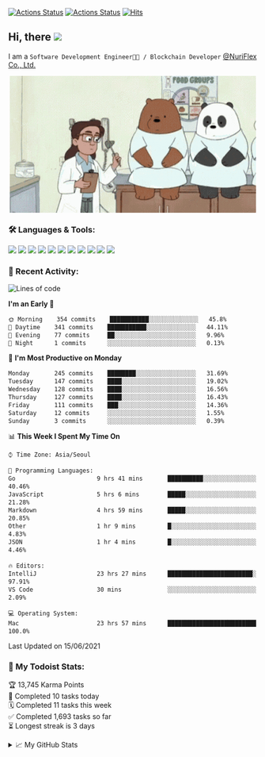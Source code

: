 
[![Actions Status](https://github.com/ddok2/ddok2/workflows/Todoist%20Readme/badge.svg)](https://github.com/ddok2/ddok2/actions)
[![Actions Status](https://github.com/ddok2/ddok2/workflows/wakatime-stats/badge.svg)](https://github.com/ddok2/ddok2/actions)
[![Hits](https://hits.seeyoufarm.com/api/count/incr/badge.svg?url=https%3A%2F%2Fgithub.com%2Fddok2&count_bg=%23FF9595&title_bg=%23555555&icon=github.svg&icon_color=%23FFFFFF&title=hits&edge_flat=false)](https://hits.seeyoufarm.com)

<!-- ![visitors](https://visitor-badge.laobi.icu/badge?page_id=ddok2.ddok2) -->
## Hi, there <img src="https://raw.githubusercontent.com/MartinHeinz/MartinHeinz/master/wave.gif" width="25px">

I am a `Software Development Engineer🧑‍💻 / Blockchain Developer` [@NuriFlex Co., Ltd.](https://nuriflex.com)


<p align="center">
<img align="center" alt="GIF" src="img/debugging.gif" />
</p>


### 🛠 Languages & Tools:
<p>
    <img src="https://img.shields.io/badge/go-%2300ADD8.svg?&style=for-the-badge&logo=go&logoColor=white"/>
    <img src="https://img.shields.io/badge/node.js%20-%2343853D.svg?&style=for-the-badge&logo=node.js&logoColor=white"/>
    <img src="https://img.shields.io/badge/javascript%20-%23323330.svg?&style=for-the-badge&logo=javascript&logoColor=%23F7DF1E"/>
    <img src="https://img.shields.io/badge/typescript%20-%23007ACC.svg?&style=for-the-badge&logo=typescript&logoColor=white"/>
    <img src="https://img.shields.io/badge/python%20-%2314354C.svg?&style=for-the-badge&logo=python&logoColor=white"/>
    <img src="https://img.shields.io/badge/react%20-%2320232a.svg?&style=for-the-badge&logo=react&logoColor=%2361DAFB"/>
    <img src="https://img.shields.io/badge/AWS%20-%23FF9900.svg?&style=for-the-badge&logo=amazon-aws&logoColor=white"/>
    <img src="https://img.shields.io/badge/Google%20Cloud%20-%234285F4.svg?&style=for-the-badge&logo=google-cloud&logoColor=white"/>
    <img src="https://img.shields.io/badge/docker%20-%230db7ed.svg?&style=for-the-badge&logo=docker&logoColor=white"/>
    <img src="https://img.shields.io/badge/kubernetes%20-%23326ce5.svg?&style=for-the-badge&logo=kubernetes&logoColor=white"/>
    <img src="https://img.shields.io/badge/ansible%20-%231A1918.svg?&style=for-the-badge&logo=ansible&logoColor=white"/>
</p>

### 🌈 Recent Activity:
<!--START_SECTION:waka-->
![Lines of code](https://img.shields.io/badge/From%20Hello%20World%20I%27ve%20Written-692624%20lines%20of%20code-blue)

**I'm an Early 🐤** 

```text
🌞 Morning    354 commits    ███████████░░░░░░░░░░░░░░   45.8% 
🌆 Daytime    341 commits    ███████████░░░░░░░░░░░░░░   44.11% 
🌃 Evening    77 commits     ██░░░░░░░░░░░░░░░░░░░░░░░   9.96% 
🌙 Night      1 commits      ░░░░░░░░░░░░░░░░░░░░░░░░░   0.13%

```
📅 **I'm Most Productive on Monday** 

```text
Monday       245 commits    ████████░░░░░░░░░░░░░░░░░   31.69% 
Tuesday      147 commits    ████░░░░░░░░░░░░░░░░░░░░░   19.02% 
Wednesday    128 commits    ████░░░░░░░░░░░░░░░░░░░░░   16.56% 
Thursday     127 commits    ████░░░░░░░░░░░░░░░░░░░░░   16.43% 
Friday       111 commits    ███░░░░░░░░░░░░░░░░░░░░░░   14.36% 
Saturday     12 commits     ░░░░░░░░░░░░░░░░░░░░░░░░░   1.55% 
Sunday       3 commits      ░░░░░░░░░░░░░░░░░░░░░░░░░   0.39%

```


📊 **This Week I Spent My Time On** 

```text
⌚︎ Time Zone: Asia/Seoul

💬 Programming Languages: 
Go                       9 hrs 41 mins       ██████████░░░░░░░░░░░░░░░   40.46% 
JavaScript               5 hrs 6 mins        █████░░░░░░░░░░░░░░░░░░░░   21.28% 
Markdown                 4 hrs 59 mins       █████░░░░░░░░░░░░░░░░░░░░   20.85% 
Other                    1 hr 9 mins         █░░░░░░░░░░░░░░░░░░░░░░░░   4.83% 
JSON                     1 hr 4 mins         █░░░░░░░░░░░░░░░░░░░░░░░░   4.46%

🔥 Editors: 
IntelliJ                 23 hrs 27 mins      ████████████████████████░   97.91% 
VS Code                  30 mins             ░░░░░░░░░░░░░░░░░░░░░░░░░   2.09%

💻 Operating System: 
Mac                      23 hrs 57 mins      █████████████████████████   100.0%

```


 Last Updated on 15/06/2021
<!--END_SECTION:waka-->

### 🚧 My Todoist Stats:
<!-- TODO-IST:START -->
🏆  13,745 Karma Points           
🌸  Completed 10 tasks today           
🗓  Completed 11 tasks this week           
✅  Completed 1,693 tasks so far           
⏳  Longest streak is 3 days
<!-- TODO-IST:END -->

<details>
<summary>📈 My GitHub Stats</summary>
<p align="center"> <img src="https://github-readme-stats.vercel.app/api?username=ddok2&show_icons=true" alt="ddok2" />
</details>
